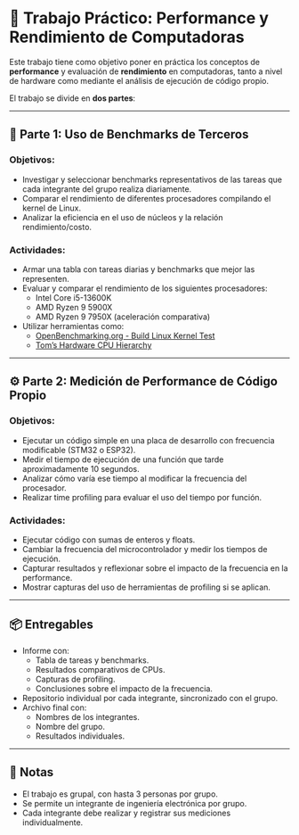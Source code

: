 # 🧪 Trabajo Práctico: Performance y Rendimiento de Computadoras

Este trabajo tiene como objetivo poner en práctica los conceptos de **performance** y evaluación de **rendimiento** en computadoras, tanto a nivel de hardware como mediante el análisis de ejecución de código propio.

El trabajo se divide en **dos partes**:

---

## 🧩 Parte 1: Uso de Benchmarks de Terceros

### Objetivos:
- Investigar y seleccionar benchmarks representativos de las tareas que cada integrante del grupo realiza diariamente.
- Comparar el rendimiento de diferentes procesadores compilando el kernel de Linux.
- Analizar la eficiencia en el uso de núcleos y la relación rendimiento/costo.

### Actividades:
- Armar una tabla con tareas diarias y benchmarks que mejor las representen.
- Evaluar y comparar el rendimiento de los siguientes procesadores:
  - Intel Core i5-13600K
  - AMD Ryzen 9 5900X
  - AMD Ryzen 9 7950X (aceleración comparativa)
- Utilizar herramientas como:
  - [OpenBenchmarking.org - Build Linux Kernel Test](https://openbenchmarking.org/test/pts/build-linux-kernel-1.15.0)
  - [Tom’s Hardware CPU Hierarchy](https://www.tomshardware.com/reviews/cpu-hierarchy,4312.html)

---

## ⚙️ Parte 2: Medición de Performance de Código Propio

### Objetivos:
- Ejecutar un código simple en una placa de desarrollo con frecuencia modificable (STM32 o ESP32).
- Medir el tiempo de ejecución de una función que tarde aproximadamente 10 segundos.
- Analizar cómo varía ese tiempo al modificar la frecuencia del procesador.
- Realizar time profiling para evaluar el uso del tiempo por función.

### Actividades:
- Ejecutar código con sumas de enteros y floats.
- Cambiar la frecuencia del microcontrolador y medir los tiempos de ejecución.
- Capturar resultados y reflexionar sobre el impacto de la frecuencia en la performance.
- Mostrar capturas del uso de herramientas de profiling si se aplican.

---

## 📦 Entregables

- Informe con:
  - Tabla de tareas y benchmarks.
  - Resultados comparativos de CPUs.
  - Capturas de profiling.
  - Conclusiones sobre el impacto de la frecuencia.
- Repositorio individual por cada integrante, sincronizado con el grupo.
- Archivo final con:
  - Nombres de los integrantes.
  - Nombre del grupo.
  - Resultados individuales.

---

## 👥 Notas

- El trabajo es grupal, con hasta 3 personas por grupo.
- Se permite un integrante de ingeniería electrónica por grupo.
- Cada integrante debe realizar y registrar sus mediciones individualmente.
